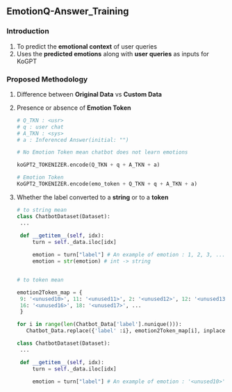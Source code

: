 EmotionQ-Answer_Training
-
### Introduction
1. To predict the **emotional context** of user queries
2. Uses the **predicted emotions** along with **user queries** as inputs for KoGPT

### Proposed Methodology
1. Difference between **Original Data** vs **Custom Data**

2. Presence or absence of **Emotion Token**
   ```python
   # Q_TKN : <usr>
   # q : user chat
   # A_TKN : <sys>
   # a : Inferenced Answer(initial: "")

   # No Emotion Token mean chatbot does not learn emotions
   
   koGPT2_TOKENIZER.encode(Q_TKN + q + A_TKN + a)

   # Emotion Token
   KoGPT2_TOKENIZER.encode(emo_token + Q_TKN + q + A_TKN + a)
    ```

3. Whether the label converted to a **string** or to a **token**
   ```python
   # to string mean
   class ChatbotDataset(Dataset):
    ...
    
    def __getitem__(self, idx):
        turn = self._data.iloc[idx]

        emotion = turn["label"] # An example of emotion : 1, 2, 3, ...
        emotion = str(emotion) # int -> string


   # to token mean

   emotion2Token_map = {
    9: '<unused10>', 11: '<unused11>', 2: '<unused12>', 12: '<unused13>', 13: '<unused14>', 15: '<unused15>',
    16: '<unused16>', 18: '<unused17>', ...
    }

   for i in range(len(Chatbot_Data['label'].nunique())):
      Chatbot_Data.replace({'label' :i}, emotion2Token_map[i], inplace = True)

   class ChatbotDataset(Dataset):
    ...

    def __getitem__(self, idx):
        turn = self._data.iloc[idx]

        emotion = turn["label"] # An example of emotion : '<unused10>', '<unused11>' ...
   ```